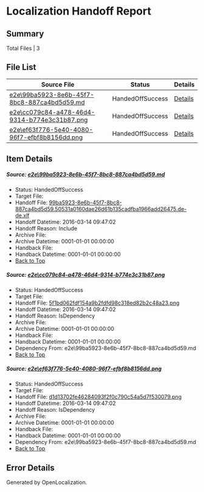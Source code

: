 # <a name='report-top'></a> Localization Handoff Report

## Summary
 Total Files | 3

## File List
 Source File | Status | Details 
 ----------- | ------ | ------- 
 [e2e\99ba5923-8e6b-45f7-8bc8-887ca4bd5d59.md](https://github.com/OpenLocalizationTest/oltest/blob/9cfecb5ba02c60f40466adafd65255b7dfbf02be/e2e/99ba5923-8e6b-45f7-8bc8-887ca4bd5d59.md) | HandedOffSuccess | [Details](#c4dc4cbcce918ad777fd4b2e47916a220e6c2d801)
 [e2e\cc079c84-a478-46d4-9314-b774e3c31b87.png](https://github.com/OpenLocalizationTest/oltest/blob/9cfecb5ba02c60f40466adafd65255b7dfbf02be/e2e/cc079c84-a478-46d4-9314-b774e3c31b87.png) | HandedOffSuccess | [Details](#5f1bd062fdf154a9b2fdfd98c318ed82b2c48a232)
 [e2e\ef63f776-5e40-4080-96f7-efbf8b8156dd.png](https://github.com/OpenLocalizationTest/oltest/blob/9cfecb5ba02c60f40466adafd65255b7dfbf02be/e2e/ef63f776-5e40-4080-96f7-efbf8b8156dd.png) | HandedOffSuccess | [Details](#d1d13702fe46284093f2f0c790c54a5d7f5300793)

## Item Details
##### <a name='c4dc4cbcce918ad777fd4b2e47916a220e6c2d801'></a> Source: [e2e\99ba5923-8e6b-45f7-8bc8-887ca4bd5d59.md](https://github.com/OpenLocalizationTest/oltest/blob/9cfecb5ba02c60f40466adafd65255b7dfbf02be/e2e/99ba5923-8e6b-45f7-8bc8-887ca4bd5d59.md)
* Status: HandedOffSuccess
* Target File: 
* Handoff File: [99ba5923-8e6b-45f7-8bc8-887ca4bd5d59.50531a0160dae26d61b135cadfba1966add26475.de-de.xlf](https://github.com/OpenLocalizationTestOrg/olhandoff/blob/980893b37b1ad836a0d105ecbc668d5b6b633094/ol-handoff/OpenLocalizationTestOrg/oltest.de-de/yuwzho/ht/99ba5923-8e6b-45f7-8bc8-887ca4bd5d59.50531a0160dae26d61b135cadfba1966add26475.de-de.xlf)
* Handoff Datetime: 2016-03-14 09:47:02
* Handoff Reason: Include
* Archive File: 
* Archive Datetime: 0001-01-01 00:00:00
* Handback File: 
* Handback Datetime: 0001-01-01 00:00:00
* [Back to Top](#report-top)

##### <a name='5f1bd062fdf154a9b2fdfd98c318ed82b2c48a232'></a> Source: [e2e\cc079c84-a478-46d4-9314-b774e3c31b87.png](https://github.com/OpenLocalizationTest/oltest/blob/9cfecb5ba02c60f40466adafd65255b7dfbf02be/e2e/cc079c84-a478-46d4-9314-b774e3c31b87.png)
* Status: HandedOffSuccess
* Target File: 
* Handoff File: [5f1bd062fdf154a9b2fdfd98c318ed82b2c48a23.png](https://github.com/OpenLocalizationTestOrg/olhandoff/blob/980893b37b1ad836a0d105ecbc668d5b6b633094/ol-handoff/OpenLocalizationTestOrg/oltest.de-de/yuwzho/ht/5f1bd062fdf154a9b2fdfd98c318ed82b2c48a23.png)
* Handoff Datetime: 2016-03-14 09:47:02
* Handoff Reason: IsDependency
* Archive File: 
* Archive Datetime: 0001-01-01 00:00:00
* Handback File: 
* Handback Datetime: 0001-01-01 00:00:00
* Dependency From: e2e\99ba5923-8e6b-45f7-8bc8-887ca4bd5d59.md
* [Back to Top](#report-top)

##### <a name='d1d13702fe46284093f2f0c790c54a5d7f5300793'></a> Source: [e2e\ef63f776-5e40-4080-96f7-efbf8b8156dd.png](https://github.com/OpenLocalizationTest/oltest/blob/9cfecb5ba02c60f40466adafd65255b7dfbf02be/e2e/ef63f776-5e40-4080-96f7-efbf8b8156dd.png)
* Status: HandedOffSuccess
* Target File: 
* Handoff File: [d1d13702fe46284093f2f0c790c54a5d7f530079.png](https://github.com/OpenLocalizationTestOrg/olhandoff/blob/980893b37b1ad836a0d105ecbc668d5b6b633094/ol-handoff/OpenLocalizationTestOrg/oltest.de-de/yuwzho/ht/d1d13702fe46284093f2f0c790c54a5d7f530079.png)
* Handoff Datetime: 2016-03-14 09:47:02
* Handoff Reason: IsDependency
* Archive File: 
* Archive Datetime: 0001-01-01 00:00:00
* Handback File: 
* Handback Datetime: 0001-01-01 00:00:00
* Dependency From: e2e\99ba5923-8e6b-45f7-8bc8-887ca4bd5d59.md
* [Back to Top](#report-top)


## Error Details

Generated by OpenLocalization.
